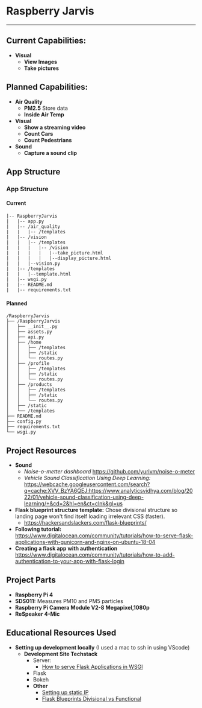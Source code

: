 # Raspberry Jarvis

************************************************************

## Current Capabilities:
* **Visual**
    * **View Images**
    * **Take pictures**

## Planned Capabilities:
* **Air Quality**
    * **PM2.5** Store data
    * **Inside Air Temp**
* **Visual**
    * **Show a streaming video**
    * **Count Cars**
    * **Count Pedestrians**
* **Sound**
    * **Capture a sound clip**

## App Structure

### App Structure
#### Current
```code
|-- RaspberryJarvis
|   |-- app.py
|   |-- /air_quality
|   |   |-- /templates
|   |-- /vision
|   |   |-- /templates
|   |   |   |-- /vision
|   |   |   |   |--take_picture.html
|   |   |   |   |--display_picture.html
|   |   |--vision.py
|   |-- /templates
|   |   |--template.html
|   |-- wsgi.py
|   |-- README.md
|   |-- requirements.txt
```
#### Planned
```code
/RaspberryJarvis
├── /RaspberryJarvis
│   ├── __init__.py
│   ├── assets.py
│   ├── api.py
│   ├── /home
│   │   ├── /templates
│   │   ├── /static
│   │   └── routes.py
│   ├── /profile
│   │   ├── /templates
│   │   ├── /static
│   │   └── routes.py
│   ├── /products
│   │   ├── /templates
│   │   ├── /static
│   │   └── routes.py
│   ├── /static
│   └── /templates
├── README.md
├── config.py
├── requirements.txt
└── wsgi.py
```

## Project Resources
* **Sound** 
    * *Noise-o-metter dashboard* https://github.com/yurivm/noise-o-meter
    * *Vehicle Sound Classification Using Deep Learning:*  https://webcache.googleusercontent.com/search?q=cache:XVV_BzYA6QEJ:https://www.analyticsvidhya.com/blog/2022/01/vehicle-sound-classification-using-deep-learning/+&cd=2&hl=en&ct=clnk&gl=us
* **Flask blueprint structure template:** Chose divisional structure so landing page won't find itself loading irrelevant CSS (faster).
    * https://hackersandslackers.com/flask-blueprints/
* **Following tutorial:** https://www.digitalocean.com/community/tutorials/how-to-serve-flask-applications-with-gunicorn-and-nginx-on-ubuntu-18-04
* **Creating a flask app with authentication** https://www.digitalocean.com/community/tutorials/how-to-add-authentication-to-your-app-with-flask-login

## Project Parts
* **Raspberry Pi 4**
* **SDS011:** Measures PM10 and PM5 particles
* **Raspberry Pi Camera Module V2-8 Megapixel,1080p**
* **ReSpeaker 4-Mic**

## Educational Resources Used
* **Setting up development locally** (I used a mac to ssh in using VScode)
    * **Development Site Techstack**
        * Server:
            * [How to serve Flask Applications in WSGI](https://www.digitalocean.com/community/tutorials/how-to-serve-flask-applications-with-uswgi-and-nginx-on-ubuntu-18-04#creating-a-uwsgi-configuration-file)
        * Flask
        * Bokeh
        * **Other**
            * [Setting up static IP](https://thepihut.com/blogs/raspberry-pi-tutorials/16683276-how-to-setup-a-static-ip-address-on-your-raspberry-pi)
            * [Flask Blueprints Divisional vs Functional](http://exploreflask.com/en/latest/blueprints.html#step-1-divisional-or-functional)
